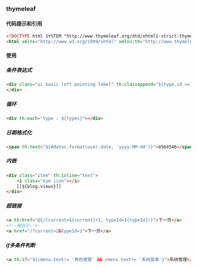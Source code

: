 ### thymeleaf

#### 代码提示和引用

```html
<!DOCTYPE html SYSTEM "http://www.thymeleaf.org/dtd/xhtml1-strict-thymeleaf-spring4-4.dtd">
<html xmlns="http://www.w3.org/1999/xhtml" xmlns:th="http://www.thymeleaf.org">
```

#### 使用

##### 条件表达式

```html
<div class="ui basic left pointing label" th:classappend="${type.id == typeId}?'teal'" th:text="${type.sum}">  20   
</div>
```

##### 循环

```html
<div th:each="type : ${types}"></div>
```

##### 日期格式化

```html
<span th:text="${#dates.format(user.date, 'yyyy-MM-dd')}">4564546</span>  
```

##### 内嵌

```html
<div class="item" th:inline="text">
    <i class="eye icon"></i>
    [[${blog.views}]]
</div>
```

##### 超链接

```html
<a th:href="@{/(current=${current}+1, typeId=${typeId})}">下一页</a>
<!--相当于-->
<a href="/?current=2&typeId=1">下一页</a>
```

##### if多条件判断

```html
<a th:if="${cmenu.text!= '角色管理' && cmenu.text!= '系统菜单'}">系统管理</a>
```

